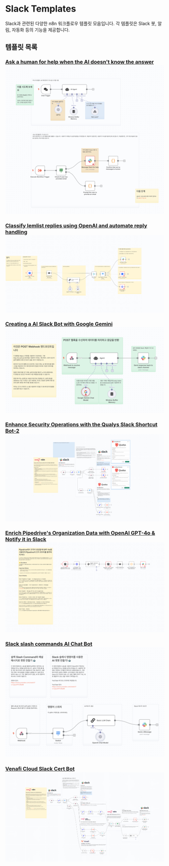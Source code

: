 # Slack Templates

Slack과 관련된 다양한 n8n 워크플로우 템플릿 모음입니다. 각 템플릿은 Slack 봇, 알림, 자동화 등의 기능을 제공합니다.

## 템플릿 목록

### [Ask a human for help when the AI doesn't know the answer](Ask%20a%20human%20for%20help%20when%20the%20AI%20doesn_t%20know%20the%20answer.json)[![Ask a human for help when the AI doesn't know the answer](Ask%20a%20human%20for%20help%20when%20the%20AI%20doesn_t%20know%20the%20answer.png)](Ask%20a%20human%20for%20help%20when%20the%20AI%20doesn_t%20know%20the%20answer.json)

### [Classify lemlist replies using OpenAI and automate reply handling](Classify%20lemlist%20replies%20using%20OpenAI%20and%20automate%20reply%20handling.json)[![Classify lemlist replies using OpenAI and automate reply handling](Classify%20lemlist%20replies%20using%20OpenAI%20and%20automate%20reply%20handling.png)](Classify%20lemlist%20replies%20using%20OpenAI%20and%20automate%20reply%20handling.json)

### [Creating a AI Slack Bot with Google Gemini](Creating%20a%20AI%20Slack%20Bot%20with%20Google%20Gemini.json)[![Creating a AI Slack Bot with Google Gemini](Creating%20a%20AI%20Slack%20Bot%20with%20Google%20Gemini.png)](Creating%20a%20AI%20Slack%20Bot%20with%20Google%20Gemini.json)

### [Enhance Security Operations with the Qualys Slack Shortcut Bot-2](Enhance%20Security%20Operations%20with%20the%20Qualys%20Slack%20Shortcut%20Bot-2.json)[![Enhance Security Operations with the Qualys Slack Shortcut Bot-2](Enhance%20Security%20Operations%20with%20the%20Qualys%20Slack%20Shortcut%20Bot-2.png)](Enhance%20Security%20Operations%20with%20the%20Qualys%20Slack%20Shortcut%20Bot-2.json)

### [Enrich Pipedrive's Organization Data with OpenAI GPT-4o & Notify it in Slack](Enrich%20Pipedrive_s%20Organization%20Data%20with%20OpenAI%20GPT-4o%20%26%20Notify%20it%20in%20Slack.json)[![Enrich Pipedrive's Organization Data with OpenAI GPT-4o & Notify it in Slack](Enrich%20Pipedrive_s%20Organization%20Data%20with%20OpenAI%20GPT-4o%20%26%20Notify%20it%20in%20Slack.png)](Enrich%20Pipedrive_s%20Organization%20Data%20with%20OpenAI%20GPT-4o%20%26%20Notify%20it%20in%20Slack.json)

### [Slack slash commands AI Chat Bot](Slack%20slash%20commands%20AI%20Chat%20Bot.json)[![Slack slash commands AI Chat Bot](Slack%20slash%20commands%20AI%20Chat%20Bot.png)](Slack%20slash%20commands%20AI%20Chat%20Bot.json)

### [Venafi Cloud Slack Cert Bot](Venafi%20Cloud%20Slack%20Cert%20Bot.json)[![Venafi Cloud Slack Cert Bot](Venafi%20Cloud%20Slack%20Cert%20Bot.png)](Venafi%20Cloud%20Slack%20Cert%20Bot.json)
